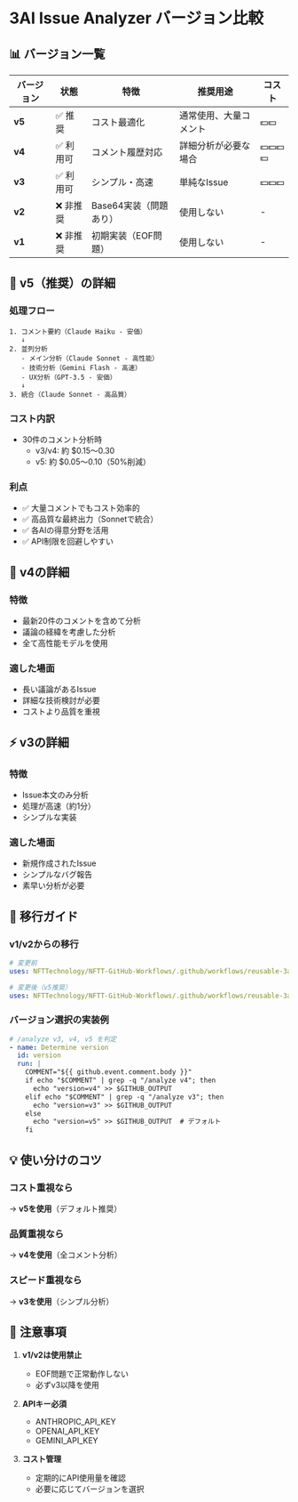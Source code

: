# 3AI Issue Analyzer バージョン比較

## 📊 バージョン一覧

| バージョン | 状態 | 特徴 | 推奨用途 | コスト |
|-----------|------|------|----------|--------|
| **v5** | ✅ 推奨 | コスト最適化 | 通常使用、大量コメント | 💵💵 |
| **v4** | ✅ 利用可 | コメント履歴対応 | 詳細分析が必要な場合 | 💵💵💵💵 |
| **v3** | ✅ 利用可 | シンプル・高速 | 単純なIssue | 💵💵💵 |
| **v2** | ❌ 非推奨 | Base64実装（問題あり） | 使用しない | - |
| **v1** | ❌ 非推奨 | 初期実装（EOF問題） | 使用しない | - |

## 🎯 v5（推奨）の詳細

### 処理フロー
```
1. コメント要約（Claude Haiku - 安価）
   ↓
2. 並列分析
   - メイン分析（Claude Sonnet - 高性能）
   - 技術分析（Gemini Flash - 高速）
   - UX分析（GPT-3.5 - 安価）
   ↓
3. 統合（Claude Sonnet - 高品質）
```

### コスト内訳
- 30件のコメント分析時
  - v3/v4: 約 $0.15～0.30
  - v5: 約 $0.05～0.10（50%削減）

### 利点
- ✅ 大量コメントでもコスト効率的
- ✅ 高品質な最終出力（Sonnetで統合）
- ✅ 各AIの得意分野を活用
- ✅ API制限を回避しやすい

## 📝 v4の詳細

### 特徴
- 最新20件のコメントを含めて分析
- 議論の経緯を考慮した分析
- 全て高性能モデルを使用

### 適した場面
- 長い議論があるIssue
- 詳細な技術検討が必要
- コストより品質を重視

## ⚡ v3の詳細

### 特徴
- Issue本文のみ分析
- 処理が高速（約1分）
- シンプルな実装

### 適した場面
- 新規作成されたIssue
- シンプルなバグ報告
- 素早い分析が必要

## 🔄 移行ガイド

### v1/v2からの移行
```yaml
# 変更前
uses: NFTTechnology/NFTT-GitHub-Workflows/.github/workflows/reusable-3ai-issue-analyzer.yml@main

# 変更後（v5推奨）
uses: NFTTechnology/NFTT-GitHub-Workflows/.github/workflows/reusable-3ai-issue-analyzer-v5.yml@main
```

### バージョン選択の実装例
```yaml
# /analyze v3, v4, v5 を判定
- name: Determine version
  id: version
  run: |
    COMMENT="${{ github.event.comment.body }}"
    if echo "$COMMENT" | grep -q "/analyze v4"; then
      echo "version=v4" >> $GITHUB_OUTPUT
    elif echo "$COMMENT" | grep -q "/analyze v3"; then
      echo "version=v3" >> $GITHUB_OUTPUT
    else
      echo "version=v5" >> $GITHUB_OUTPUT  # デフォルト
    fi
```

## 💡 使い分けのコツ

### コスト重視なら
→ **v5を使用**（デフォルト推奨）

### 品質重視なら
→ **v4を使用**（全コメント分析）

### スピード重視なら
→ **v3を使用**（シンプル分析）

## 🚨 注意事項

1. **v1/v2は使用禁止**
   - EOF問題で正常動作しない
   - 必ずv3以降を使用

2. **APIキー必須**
   - ANTHROPIC_API_KEY
   - OPENAI_API_KEY
   - GEMINI_API_KEY

3. **コスト管理**
   - 定期的にAPI使用量を確認
   - 必要に応じてバージョンを選択